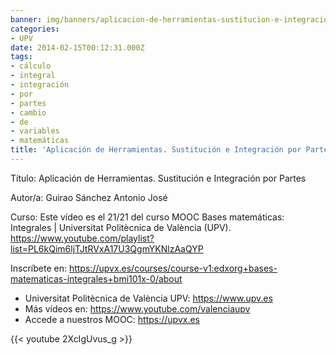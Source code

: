 ```yaml
---
banner: img/banners/aplicacion-de-herramientas-sustitucion-e-integracion-por-partes-21-21-upv.jpg
categories:
- UPV
date: 2014-02-15T00:12:31.000Z
tags:
- cálculo
- integral
- integración
- por
- partes
- cambio
- de
- variables
- matemáticas
title: 'Aplicación de Herramientas. Sustitución e Integración por Partes | 21/21 | UPV'
---
```


Título: Aplicación de Herramientas. Sustitución e Integración por Partes

Autor/a: Guirao Sánchez Antonio José

Curso: Este vídeo es el 21/21 del curso MOOC Bases matemáticas: Integrales | Universitat Politècnica de València (UPV). https://www.youtube.com/playlist?list=PL6kQim6ljTJtRVxA17U3QgmYKNlzAaQYP 

Inscríbete en: https://upvx.es/courses/course-v1:edxorg+bases-matematicas-integrales+bmi101x-0/about


+ Universitat Politècnica de València UPV: https://www.upv.es
+ Más vídeos en: https://www.youtube.com/valenciaupv
+ Accede a nuestros MOOC: https://upvx.es

{{< youtube 2XcIgUvus_g >}}
